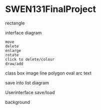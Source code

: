 # SWEN131FinalProject
rectangle

interface
diagram

	move
	delete
	enlarge
	rotate
	click to delete/colour	
	draw/add
	
class box image line polygon oval arc text 

save into list diagram

Userinterface
save/load


background 
